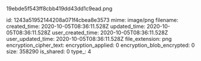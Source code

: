 19ebde5f543ff8cbb419dd43dd1c9ead.png

id: 1243a51952144208a071f4cbea8e3573
mime: image/png
filename: 
created_time: 2020-10-05T08:36:11.528Z
updated_time: 2020-10-05T08:36:11.528Z
user_created_time: 2020-10-05T08:36:11.528Z
user_updated_time: 2020-10-05T08:36:11.528Z
file_extension: png
encryption_cipher_text: 
encryption_applied: 0
encryption_blob_encrypted: 0
size: 358290
is_shared: 0
type_: 4